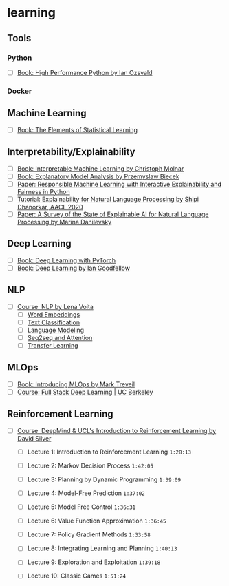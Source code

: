 # learning

## Tools
### Python
- [ ] [Book: High Performance Python by Ian Ozsvald](https://learning.oreilly.com/library/view/high-performance-python/9781492055013/)
### Docker

## Machine Learning
- [ ] [Book: The Elements of Statistical Learning](https://web.stanford.edu/~hastie/ElemStatLearn/)

## Interpretability/Explainability
- [ ] [Book: Interpretable Machine Learning by Christoph Molnar](https://christophm.github.io/interpretable-ml-book/)
- [ ] [Book: Explanatory Model Analysis by Przemyslaw Biecek](http://ema.drwhy.ai/)
- [ ] [Paper: Responsible Machine Learning with Interactive Explainability and Fairness in Python](https://arxiv.org/abs/2012.14406v1)
- [ ] [Tutorial: Explainability for Natural Language Processing by Shipi Dhanorkar, AACL 2020](https://www2.slideshare.net/YunyaoLi/explainability-for-natural-language-processing)
- [ ] [Paper: A Survey of the State of Explainable AI for Natural Language Processing by Marina Danilevsky](https://arxiv.org/abs/2010.00711)

## Deep Learning
- [ ] [Book: Deep Learning with PyTorch](https://pytorch.org/assets/deep-learning/Deep-Learning-with-PyTorch.pdf)
- [ ] [Book: Deep Learning by Ian Goodfellow](https://www.deeplearningbook.org/)

## NLP
- [ ] [Course: NLP by Lena Voita](https://lena-voita.github.io/nlp_course.html) 
    - [ ] [Word Embeddings](https://lena-voita.github.io/nlp_course/word_embeddings.html)
    - [ ] [Text Classification](https://lena-voita.github.io/nlp_course/text_classification.html)
    - [ ] [Language Modeling](https://lena-voita.github.io/nlp_course/language_modeling.html)
    - [ ] [Seq2seq and Attention](https://lena-voita.github.io/nlp_course/seq2seq_and_attention.html)
    - [ ] [Transfer Learning](https://lena-voita.github.io/nlp_course/transfer_learning.html)

## MLOps
- [ ] [Book: Introducing MLOps by Mark Treveil](https://pages.dataiku.com/oreilly-introducing-mlops)
- [ ] [Course: Full Stack Deep Learning | UC Berkeley](https://spring21.fullstackdeeplearning.com/)

## Reinforcement Learning
- [ ] [Course: DeepMind & UCL's Introduction to Reinforcement Learning by David Silver](https://www.youtube.com/playlist?list=PLqYmG7hTraZBiG_XpjnPrSNw-1XQaM_gB)
  - [ ] Lecture 1: Introduction to Reinforcement Learning `1:28:13`
  - [ ] Lecture 2: Markov Decision Process `1:42:05`
  - [ ] Lecture 3: Planning by Dynamic Programming `1:39:09`
  - [ ] Lecture 4: Model-Free Prediction `1:37:02`
  - [ ] Lecture 5: Model Free Control `1:36:31`
  - [ ] Lecture 6: Value Function Approximation `1:36:45`
  - [ ] Lecture 7: Policy Gradient Methods `1:33:58`
  - [ ] Lecture 8: Integrating Learning and Planning `1:40:13`
  - [ ] Lecture 9: Exploration and Exploitation `1:39:18`
  - [ ] Lecture 10: Classic Games `1:51:24`
  
 

  
